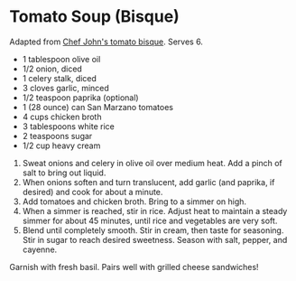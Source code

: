 # Tomato Soup (Bisque)

Adapted from [Chef John's tomato bisque](http://foodwishes.blogspot.com/2013/10/tomato-bisque-soup-might-not-count-as.html). Serves 6.

- 1 tablespoon olive oil
- 1/2 onion, diced
- 1 celery stalk, diced
- 3 cloves garlic, minced
- 1/2 teaspoon paprika (optional)
- 1 (28 ounce) can San Marzano tomatoes
- 4 cups chicken broth
- 3 tablespoons white rice
- 2 teaspoons sugar
- 1/2 cup heavy cream

1. Sweat onions and celery in olive oil over medium heat. Add a pinch of salt to bring out liquid.
2. When onions soften and turn translucent, add garlic (and paprika, if desired) and cook for about a minute.
3. Add tomatoes and chicken broth. Bring to a simmer on high.
4. When a simmer is reached, stir in rice. Adjust heat to maintain a steady simmer for about 45 minutes, until rice and vegetables are very soft.
5. Blend until completely smooth. Stir in cream, then taste for seasoning. Stir in sugar to reach desired sweetness. Season with salt, pepper, and cayenne.

Garnish with fresh basil. Pairs well with grilled cheese sandwiches!
